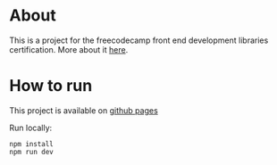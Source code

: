 # About
This is a project for the freecodecamp front end development libraries certification. More about it [here](https://www.freecodecamp.org/learn/front-end-development-libraries/front-end-development-libraries-projects/build-a-markdown-previewer).

# How to run
This project is available on [github pages](https://lucy-c1.github.io/markdown-previewer/)

Run locally:
```
npm install
npm run dev
```
